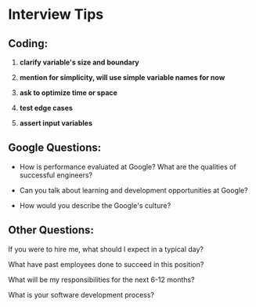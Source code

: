# Interview Tips

## Coding:

1) **clarify variable's size and boundary**

2) **mention for simplicity, will use simple variable names for now**

3) **ask to optimize time or space**

4) **test edge cases**

5) **assert input variables**

## Google Questions:

* How is performance evaluated at Google? What are the qualities of successful engineers?

* Can you talk about learning and development opportunities at Google?

* How would you describe the Google's culture?

## Other Questions:

If you were to hire me, what should I expect in a typical day?

What have past employees done to succeed in this position?

What will be my responsibilities for the next 6-12 months?

What is your software development process?
